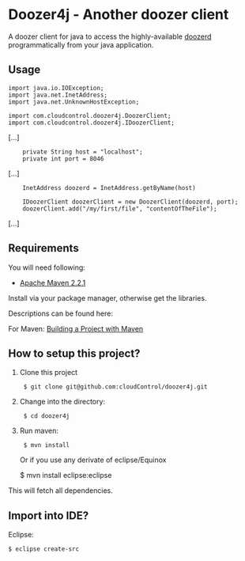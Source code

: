 Doozer4j - Another doozer client
================================

A doozer client for java to access the highly-available [doozerd](https://github.com/ha/doozerd) programmatically from your java application.


Usage
-----


	import java.io.IOException;
	import java.net.InetAddress;
	import java.net.UnknownHostException;

	import com.cloudcontrol.doozer4j.DoozerClient;
	import com.cloudcontrol.doozer4j.IDoozerClient;

[...]

		private String host = "localhost";
		private int port = 8046

[...]

		InetAddress doozerd = InetAddress.getByName(host)

		IDoozerClient doozerClient = new DoozerClient(doozerd, port);
		doozerClient.add("/my/first/file", "contentOfTheFile");

[...]



Requirements
------------
You will need following:

- [Apache Maven 2.2.1](http://maven.apache.org/)

Install via your package manager, otherwise get the libraries.

Descriptions can be found here:

For Maven: [Building a Project with Maven](http://maven.apache.org/run-maven/index.html)


How to setup this project?
--------------------------
1. Clone this project

        $ git clone git@github.com:cloudControl/doozer4j.git

2. Change into the directory:

        $ cd doozer4j

3. Run maven:

        $ mvn install

   Or if you use any derivate of eclipse/Equinox

	$ mvn install eclipse:eclipse

This will fetch all dependencies.


Import into IDE?
----------------

Eclipse:

    $ eclipse create-src


